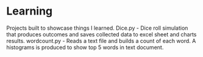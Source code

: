 # Learning
Projects built to showcase things I learned.
Dice.py - Dice roll simulation that produces outcomes and saves collected data to excel sheet and charts results.
wordcount.py - Reads a text file and builds a count of each word. A histograms is produced to show top 5 words in text document.
